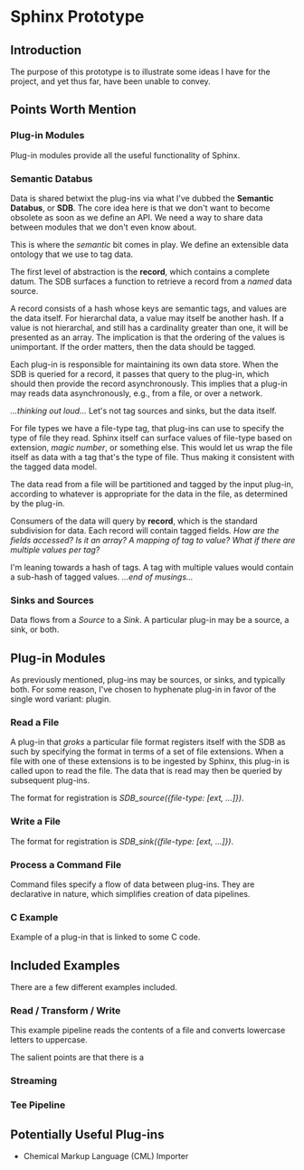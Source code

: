 # Sphinx Prototype
## Introduction
The purpose of this prototype is to illustrate some ideas I have for the
project, and yet thus far, have been unable to convey.

## Points Worth Mention
### Plug-in Modules
Plug-in modules provide all the useful functionality of Sphinx.

### Semantic Databus
Data is shared betwixt the plug-ins via what I've dubbed the **Semantic
Databus**, or **SDB**.  The core idea here is that we don't want to become
obsolete as soon as we define an API.  We need a way to share data between
modules that we don't even know about.

This is where the *semantic* bit comes in play.  We define an extensible data
ontology that we use to tag data.

The first level of abstraction is the **record**, which contains a complete
datum.  The SDB surfaces a function to retrieve a record from a *named* data
source.

A record consists of a hash whose keys are semantic tags, and values are the
data itself.  For hierarchal data, a value may itself be another hash.  If a
value is not hierarchal, and still has a cardinality greater than one, it will
be presented as an array.  The implication is that the ordering of the values
is unimportant.  If the order matters, then the data should be tagged.

Each plug-in is responsible for maintaining its own data store.  When the SDB
is queried for a record, it passes that query to the plug-in, which should then
provide the record asynchronously.  This implies that a plug-in may reads data
asynchronously, e.g., from a file, or over a network.

*...thinking out loud...*
Let's not tag sources and sinks, but the data itself.

For file types we have a file-type tag, that plug-ins can use to specify the
type of file they read.  Sphinx itself can surface values of file-type based
on extension, *magic number*, or something else.  This would let us wrap the
file itself as data with a tag that's the type of file.  Thus making it
consistent with the tagged data model.

The data read from a file will be partitioned and tagged by the input plug-in,
according to whatever is appropriate for the data in the file, as determined by
the plug-in.

Consumers of the data will query by **record**, which is the standard
subdivision for data.  Each record will contain tagged fields.  *How are the
fields accessed?  Is it an array?  A mapping of tag to value?  What if there
are multiple values per tag?*

I'm leaning towards a hash of tags.  A tag with multiple values would contain a
sub-hash of tagged values.
*...end of musings...*


### Sinks and Sources
Data flows from a *Source* to a *Sink*.  A particular plug-in may be a source,
a sink, or both.

## Plug-in Modules
As previously mentioned, plug-ins may be sources, or sinks, and typically both.
For some reason, I've chosen to hyphenate plug-in in favor of the single word
variant: plugin.

### Read a File
A plug-in that *groks* a particular file format registers itself with the SDB
as such by specifying the format in terms of a set of file extensions.  When a
file with one of these extensions is to be ingested by Sphinx, this plug-in is
called upon to read the file.  The data that is read may then be queried by
subsequent plug-ins.

The format for registration is *SDB_source({file-type: [ext, ...]})*.

### Write a File
The format for registration is *SDB_sink({file-type: [ext, ...]})*.

### Process a Command File
Command files specify a flow of data between plug-ins.  They are declarative
in nature, which simplifies creation of data pipelines.

### C Example
Example of a plug-in that is linked to some C code.

## Included Examples
There are a few different examples included.

### Read / Transform / Write
This example pipeline reads the contents of a file and converts lowercase
letters to uppercase.

The salient points are that there is a

### Streaming

### Tee Pipeline

## Potentially Useful Plug-ins
* Chemical Markup Language (CML) Importer

